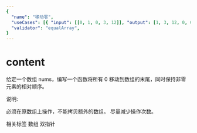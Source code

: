 ```yaml
---
{
  "name": "移动零",
  "useCases": [{ "input": [[0, 1, 0, 3, 12]], "output": [1, 3, 12, 0, 0] }],
  "validator": "equalArray",
}
---
```


# content

给定一个数组 nums，编写一个函数将所有 0 移动到数组的末尾，同时保持非零元素的相对顺序。

说明:

必须在原数组上操作，不能拷贝额外的数组。
尽量减少操作次数。

相关标签
数组
双指针
